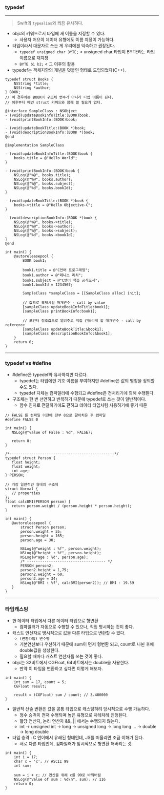 ### typedef
---
> Swift의 `typealias`와 쬐끔 유사하다.
 
- objc의 키워드로서 타입에 새 이름을 지정할 수 있다.
    + 사용자 저으이 데이터 유형에도 이름 지정이 가능하다.
- 타입이라서 대문자로 쓰는 게 우리에겐 익숙하고 권장된다.
    + `typedef unsigned char BYTE;` < unsigned char 타입이 BYTE라는 타입 이름으로 재지정
    + `BYTE b1 b2;` < 그 이후의 활용
- typedef는 객체지향의 개념을 덧붙인 형태로 도입되었다(C++).
    
```objc
typedef struct Books {
    NSString *title;
    NSString *author;
} BOOK;
// 이 경우에는 BOOK이 구조체 변수가 아니라 타입 이름이 된다.
// 이후부터 매번 struct 키워드와 함께 쓸 필요가 없다.

@interface SampleClass : NSObject
- (void)updateBookInfoTitle:(BOOK)book;
- (void)printBookInfo:(BOOK)book;

- (void)updateBookTitle:(BOOK *)book;
- (void)descriptionBookInfo:(BOOK *)book;
@end

@implementation SampleClass

- (void)updateBookInfoTitle:(BOOK)book {
    books.title = @"Hello World";
}

- (void)printBookInfo:(BOOK)book {
    NSLog(@"%@", books.title);
    NSLog(@"%@", books.author);
    NSLog(@"%@", books.subject);
    NSLog(@"%d", books.bookId);
}

- (void)updateBookTitle:(BOOK *)book {
    books->title = @"Hello Objective-C";
}

- (void)descriptionBookInfo:(BOOK *)book {
    NSLog(@"%@", books->title);
    NSLog(@"%@", books->author);
    NSLog(@"%@", books->subject);
    NSLog(@"%d", books->bookId);
}
@end

int main() {
    @autoreleasepool {
        BOOK book1;
        
        book1.title = @"C언어 프로그래밍";
        book1.author = @"데니스 리치";
        book1.subject = @"C언어 학습 공식도서";
        book1.bookId = 1234567;
        
        SampleClass *sampleClass = [[SampleClass alloc] init];
        
        // 값으로 복제시킬 매개변수 - call by value
        [sampleClass updateBookInfoTitle:book1];
        [sampleClass printBookInfo:book1];
        
        // 포인터 참조값으로 알려주고 직접 건드리게 할 매개변수 - call by reference
        [sampleClass updateBookTitle:&book1];
        [sampleClass descriptionBookInfo:&book1];
    }
    return 0;
}
```
---
### typedef vs #define

- #define은 typedef와 유사하지만 다르다.
    + typedef는 타입에만 기호 이름을 부여하지만 #define은 값의 별칭을 정의할 수도 있다. 
    + typedef 자체는 컴파일러에 수행되고 #define은 전처리기에 의해 수행된다.
- 구조체는 한 번 선언하고 반복하기 때문에 typedef로 쓰는 것이 일반적이다.
    + 함수 인자로 전달하기에도 편하고 데이터 타입처럼 사용하기에 좋기 때문
 ```objc
// FALSE 를 컴파일 이전에 전부 0으로 갈아치운 후 컴파일
#define FALSE 0

int main() {
    NSLog(@"value of False : %d", FALSE);

    return 0;
}

/*------------------------------------------------*/
typedef struct Person {
    float height;
    float weight;
    int age;
} PERSON;

// 가장 일반적인 형태의 구조체
struct Normal {
    // properties
};
float calcBMI(PERSON person) {
    return person.weight / (person.height * person.height);
}

int main() {
    @autoreleasepool {
        struct Person person;
        person.weight = 55;
        person.height = 165;
        person.age = 30;

        NSLog(@"weight : %f", person.weight);
        NSLog(@"height : %f", person.height);
        NSLog(@"age : %d", person.age);
        /* ------------------------------------ */
        PERSON person2;
        person2.height = 1,75;
        person2.weight = 60;
        person2.age = 34;
        NSLog(@"BMI : %f", calcBMI(person2)); // BMI : 19.59
    }
}
```
---
### 타입캐스팅
- 한 데이터 타입에서 다른 데이터 타입으로 형변환
    + 컴파일러가 자동으로 수행할 수 있으나, 직접 명시하는 것이 좋다.
- 캐스트 연산자로 명시적으로 값을 다른 타입으로 변환할 수 있다.
    + `(변환타입) 변수명`
    + 기본연산보다 우선하기 때문에 sum이 먼저 형변환 되고, count로 나뉜 후에 double값을 생성한다.
    + 필요할 때마다 캐스트 연산자를 쓰는 것이 좋다.
- objc는 32비트에서 CGFloat, 64비트에서는 double을 사용한다.
    + 만약 이 타입을 변환하고 싶다면 이렇게 해보자.
```objc
int main() {
    int sum = 17, count = 5;
    CGFloat result;

    result = (CGFloat) sum / count; // 3.400000
}
```
- 일반적 산술 변환은 값을 공통 타입으로 캐스팅하려 암시적으로 수행 가능하다.
    + 정수 승격이 먼저 수행되며 높은 유형으로 차례차례 진행된다.
    + 할당 연산자, 논리 연산자 &&, || 에서는 수행되지 않는다.
    + int -> unsigned int -> long -> unsigned long -> long long ... -> double -> long double
- 타입 승격 : C 언어에서 유래된 형태인데, JS를 떠올리면 조금 이해가 된다.
    + 서로 다른 타입인데, 컴파일러가 암시적으로 형변환 해버리는 것.
```objc
int main() {
    int i = 17;
    char c = 'c'; // ASCII 99
    int sum;

    sum = i + c; // 연산을 위해 c를 99로 바꿔버림
    NSLog(@"Value of sum : %d\n", sum); // 116
    return 0;
}
```